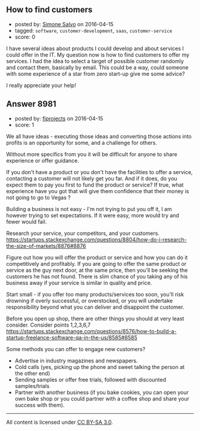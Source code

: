 ## How to find customers

- posted by: [Simone Salvo](https://stackexchange.com/users/4426980/simone-salvo) on 2016-04-15
- tagged: `software`, `customer-development`, `saas`, `customer-service`
- score: 0

I have several ideas about products I could develop and about services I could offer in the IT. My question now is how to find customers to offer my services. I had the idea to select a target of possible customer randomly and contact them, basically by email. This could be a way, could someone with some experience of a star from zero start-up give me some advice?

I really appreciate your help!


## Answer 8981

- posted by: [fiprojects](https://stackexchange.com/users/5370155/fiprojects) on 2016-04-15
- score: 1

We all have ideas - executing those ideas and converting those actions into profits is an opportunity for some, and a challenge for others.

Without more specifics from you it will be difficult for anyone to share experience or offer guidance.

If you don't have a product or you don't have the facilities to offer a service, contacting a customer will not likely get you far. And if it does, do you expect them to pay you first to fund the product or service? If true, what experience have you got that will give them confidence that their money is not going to go to Vegas ?

Building a business is not easy - I'm not trying to put you off it, I am however trying to set expectations. If it were easy, more would try and fewer would fail.

Research your service, your competitors, and your customers.
https://startups.stackexchange.com/questions/8804/how-do-i-research-the-size-of-markets/8876#8876

Figure out how you will offer the product or service and how you can do it competitively and profitably. If you are going to offer the same product or service as the guy next door, at the same price, then you'll be seeking the customers he has not found.  There is slim chance of you taking any of his business away if your service is similar in quality and price. 

Start small - if you offer too many products/services too soon, you'll risk drowning if overly successful, or overstocked, or you will undertake responsibility beyond what you can deliver and disappoint the customer.

Before you open up shop, there are other things you should at very least consider. Consider points 1,2,3,6,7 https://startups.stackexchange.com/questions/8576/how-to-build-a-startup-freelance-software-qa-in-the-us/8585#8585

Some methods you can offer to engage new customers?

 - Advertise in industry magazines and newspapers.
 - Cold calls (yes, picking up the phone and sweet talking the person at the other end)
 - Sending samples or offer free trials, followed with discounted samples/trials
 - Partner with another business (if you bake cookies, you can open your own bake shop or you could partner with a coffee shop and share your success with them).




---

All content is licensed under [CC BY-SA 3.0](https://creativecommons.org/licenses/by-sa/3.0/).
